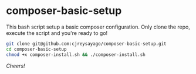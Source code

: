 # composer-basic-setup
This bash script setup a basic composer configuration. Only clone the repo, execute the script and you're ready to go!

```sh
git clone git@github.com:cjreysayago/composer-basic-setup.git
cd composer-basic-setup
chmod +x composer-install.sh && ./composer-install.sh
```

*Cheers!* 

